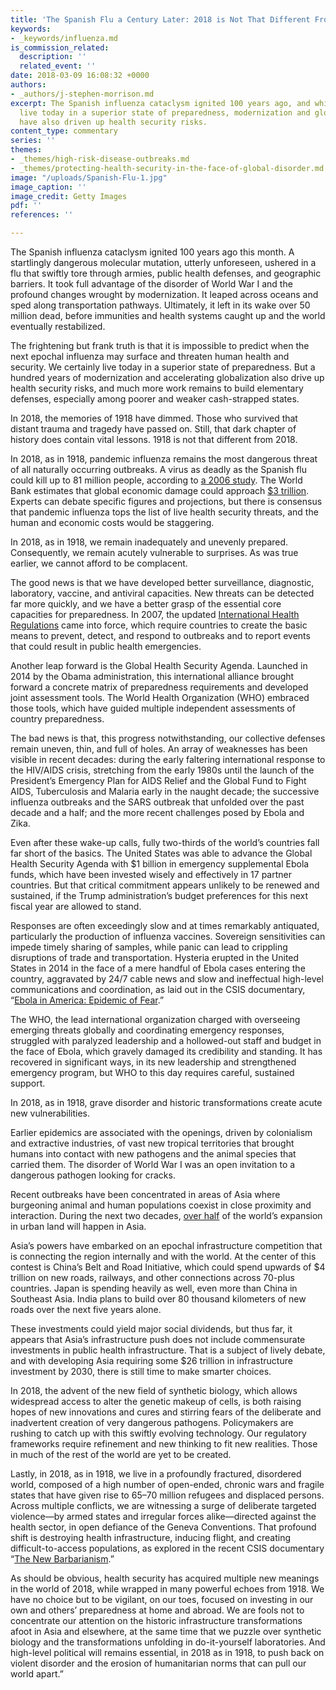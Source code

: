 ```yaml
---
title: 'The Spanish Flu a Century Later: 2018 is Not That Different From 1918'
keywords:
- _keywords/influenza.md
is_commission_related:
  description: ''
  related_event: ''
date: 2018-03-09 16:08:32 +0000
authors:
- _authors/j-stephen-morrison.md
excerpt: The Spanish influenza cataclysm ignited 100 years ago, and while we certainly
  live today in a superior state of preparedness, modernization and globalization
  have also driven up health security risks.
content_type: commentary
series: ''
themes:
- _themes/high-risk-disease-outbreaks.md
- _themes/protecting-health-security-in-the-face-of-global-disorder.md
image: "/uploads/Spanish-Flu-1.jpg"
image_caption: ''
image_credit: Getty Images
pdf: ''
references: ''

---
```

The Spanish influenza cataclysm ignited 100 years ago this month. A startlingly dangerous molecular mutation, utterly unforeseen, ushered in a flu that swiftly tore through armies, public health defenses, and geographic barriers. It took full advantage of the disorder of World War I and the profound changes wrought by modernization. It leaped across oceans and sped along transportation pathways. Ultimately, it left in its wake over 50 million dead, before immunities and health systems caught up and the world eventually restabilized.

The frightening but frank truth is that it is impossible to predict when the next epochal influenza may surface and threaten human health and security. We certainly live today in a superior state of preparedness. But a hundred years of modernization and accelerating globalization also drive up health security risks, and much more work remains to build elementary defenses, especially among poorer and weaker cash-strapped states.

In 2018, the memories of 1918 have dimmed. Those who survived that distant trauma and tragedy have passed on. Still, that dark chapter of history does contain vital lessons. 1918 is not that different from 2018.

In 2018, as in 1918, pandemic influenza remains the most dangerous threat of all naturally occurring outbreaks. A virus as deadly as the Spanish flu could kill up to 81 million people, according to [a 2006 study](http://www.nbcnews.com/id/16313464/ns/health-cold_and_flu/t/flu-pandemic-could-kill-million-people/). The World Bank estimates that global economic damage could approach [$3 trillion](http://www.worldbank.org/content/dam/Worldbank/document/HDN/Health/WDR14_bp_Pandemic_Risk_Jonas.pdf). Experts can debate specific figures and projections, but there is consensus that pandemic influenza tops the list of live health security threats, and the human and economic costs would be staggering.

In 2018, as in 1918, we remain inadequately and unevenly prepared. Consequently, we remain acutely vulnerable to surprises. As was true earlier, we cannot afford to be complacent.

The good news is that we have developed better surveillance, diagnostic, laboratory, vaccine, and antiviral capacities. New threats can be detected far more quickly, and we have a better grasp of the essential core capacities for preparedness. In 2007, the updated [International Health Regulations](http://www.who.int/mediacentre/news/releases/2007/pr31/en/) came into force, which require countries to create the basic means to prevent, detect, and respond to outbreaks and to report events that could result in public health emergencies.

Another leap forward is the Global Health Security Agenda. Launched in 2014 by the Obama administration, this international alliance brought forward a concrete matrix of preparedness requirements and developed joint assessment tools. The World Health Organization (WHO) embraced those tools, which have guided multiple independent assessments of country preparedness.

The bad news is that, this progress notwithstanding, our collective defenses remain uneven, thin, and full of holes. An array of weaknesses has been visible in recent decades: during the early faltering international response to the HIV/AIDS crisis, stretching from the early 1980s until the launch of the President’s Emergency Plan for AIDS Relief and the Global Fund to Fight AIDS, Tuberculosis and Malaria early in the naught decade; the successive influenza outbreaks and the SARS outbreak that unfolded over the past decade and a half; and the more recent challenges posed by Ebola and Zika.

Even after these wake-up calls, fully two-thirds of the world’s countries fall far short of the basics. The United States was able to advance the Global Health Security Agenda with $1 billion in emergency supplemental Ebola funds, which have been invested wisely and effectively in 17 partner countries. But that critical commitment appears unlikely to be renewed and sustained, if the Trump administration’s budget preferences for this next fiscal year are allowed to stand.

Responses are often exceedingly slow and at times remarkably antiquated, particularly the production of influenza vaccines. Sovereign sensitivities can impede timely sharing of samples, while panic can lead to crippling disruptions of trade and transportation. Hysteria erupted in the United States in 2014 in the face of a mere handful of Ebola cases entering the country, aggravated by 24/7 cable news and slow and ineffectual high-level communications and coordination, as laid out in the CSIS documentary, “[Ebola in America: Epidemic of Fear](https://www.csis.org/programs/global-health-policy-center/ghpc-videos/csis-original-documentary-ebola-america-epidemic-fear).”

The WHO, the lead international organization charged with overseeing emerging threats globally and coordinating emergency responses, struggled with paralyzed leadership and a hollowed-out staff and budget in the face of Ebola, which gravely damaged its credibility and standing. It has recovered in significant ways, in its new leadership and strengthened emergency program, but WHO to this day requires careful, sustained support.

In 2018, as in 1918, grave disorder and historic transformations create acute new vulnerabilities.

Earlier epidemics are associated with the openings, driven by colonialism and extractive industries, of vast new tropical territories that brought humans into contact with new pathogens and the animal species that carried them. The disorder of World War I was an open invitation to a dangerous pathogen looking for cracks.

Recent outbreaks have been concentrated in areas of Asia where burgeoning animal and human populations coexist in close proximity and interaction. During the next two decades, [over half](http://onlinelibrary.wiley.com/doi/10.1002/ecs2.1624/full) of the world’s expansion in urban land will happen in Asia.

Asia’s powers have embarked on an epochal infrastructure competition that is connecting the region internally and with the world. At the center of this contest is China’s Belt and Road Initiative, which could spend upwards of $4 trillion on new roads, railways, and other connections across 70-plus countries. Japan is spending heavily as well, even more than China in Southeast Asia. India plans to build over 80 thousand kilometers of new roads over the next five years alone.

These investments could yield major social dividends, but thus far, it appears that Asia’s infrastructure push does not include commensurate investments in public health infrastructure. That is a subject of lively debate, and with developing Asia requiring some $26 trillion in infrastructure investment by 2030, there is still time to make smarter choices.

In 2018, the advent of the new field of synthetic biology, which allows widespread access to alter the genetic makeup of cells, is both raising hopes of new innovations and cures and stirring fears of the deliberate and inadvertent creation of very dangerous pathogens. Policymakers are rushing to catch up with this swiftly evolving technology. Our regulatory frameworks require refinement and new thinking to fit new realities. Those in much of the rest of the world are yet to be created.

Lastly, in 2018, as in 1918, we live in a profoundly fractured, disordered world, composed of a high number of open-ended, chronic wars and fragile states that have given rise to 65–70 million refugees and displaced persons. Across multiple conflicts, we are witnessing a surge of deliberate targeted violence—by armed states and irregular forces alike—directed against the health sector, in open defiance of the Geneva Conventions. That profound shift is destroying health infrastructure, inducing flight, and creating difficult-to-access populations, as explored in the recent CSIS documentary “[The New Barbarianism](https://www.csis.org/features/new-barbarianism).”

As should be obvious, health security has acquired multiple new meanings in the world of 2018, while wrapped in many powerful echoes from 1918. We have no choice but to be vigilant, on our toes, focused on investing in our own and others’ preparedness at home and abroad. We are fools not to concentrate our attention on the historic infrastructure transformations afoot in Asia and elsewhere, at the same time that we puzzle over synthetic biology and the transformations unfolding in do-it-yourself laboratories. And high-level political will remains essential, in 2018 as in 1918, to push back on violent disorder and the erosion of humanitarian norms that can pull our world apart.”